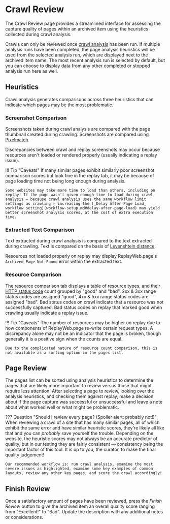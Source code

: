 # Crawl Review

The Crawl Review page provides a streamlined interface for assessing the capture quality of pages within an archived item using the heuristics collected during crawl analysis.

Crawls can only be reviewed once [crawl analysis](archived-items.md#crawl-analysis) has been run. If multiple analysis runs have been completed, the page analysis heuristics will be used from the selected analysis run, which are displayed next to the archived item name. The most recent analysis run is selected by default, but you can choose to display data from any other completed or stopped analysis run here as well.

## Heuristics

Crawl analysis generates comparisons across three heuristics that can indicate which pages may be the most problematic.

### Screenshot Comparison

Screenshots taken during crawl analysis are compared with the page thumbnail created during crawling. Screenshots are compared using [Pixelmatch](https://github.com/mapbox/pixelmatch).

Discrepancies between crawl and replay screenshots may occur because resources aren't loaded or rendered properly (usually indicating a replay issue).

!!! Tip "Caveats"
    If many similar pages exhibit similarly poor screenshot comparison scores but look fine in the replay tab, it may be because of page loading time not being long enough during analysis.

    Some websites may take more time to load than others, including on replay! If the page wasn't given enough time to load during crawl analysis — because crawl analysis uses the same workflow limit settings as crawling — increasing the [_Delay After Page Load_ workflow setting](workflow-setup.md#delay-after-page-load) may yield better screenshot analysis scores, at the cost of extra execution time.

### Extracted Text Comparison

Text extracted during crawl analysis is compared to the text extracted during crawling. Text is compared on the basis of [Levenshtein distance](https://en.wikipedia.org/wiki/Levenshtein_distance).

Resources not loaded properly on replay may display ReplayWeb.page's `Archived Page Not Found` error within the extracted text.

### Resource Comparison

The resource comparison tab displays a table of resource types, and their [HTTP status code](https://en.wikipedia.org/wiki/List_of_HTTP_status_codes) count grouped by "good" and "bad". 2xx & 3xx range status codes are assigned "good", 4xx & 5xx range status codes are assigned "bad". Bad status codes on crawl indicate that a resource was not successfully captured. Bad status codes on replay that marked good when crawling usually indicate a replay issue.

!!! Tip "Caveats"
    The number of resources may be higher on replay due to how components of ReplayWeb.page re-write certain request types. A discrepancy alone may not be an indicator that the page is broken, though generally it is a positive sign when the counts are equal.

    Due to the complicated nature of resource count comparison, this is not available as a sorting option in the pages list.

## Page Review

The pages list can be sorted using analysis heuristics to determine the pages that are likely more important to review versus those that might require less attention. After selecting a page to review, looking over the analysis heuristics, and checking them against replay, make a decision about if the page capture was successful or unsuccessful and leave a note about what worked well or what might be problematic.

??? Question "Should I review every page? (Spoiler alert: probably not!)"
    When reviewing a crawl of a site that has many similar pages, all of which exhibit the same error and have similar heuristic scores, they're likely all like that and you can _probably_ save yourself the trouble. Depending on the website, the heuristic scores may not always be an accurate predictor of quality, but in our testing they are fairly consistent — consistency being the important factor of this tool. It is up to you, the curator, to make the final quality judgement!

    Our recommended workflow is: run crawl analysis, examine the most severe issues as highlighted, examine some key examples of common layouts, review any other key pages, and score the crawl accordingly!

## Finish Review

Once a satisfactory amount of pages have been reviewed, press the _Finish Review_ button to give the archived item an overall quality score ranging from "Excellent!" to "Bad". Update the description with any additional notes or considerations.
